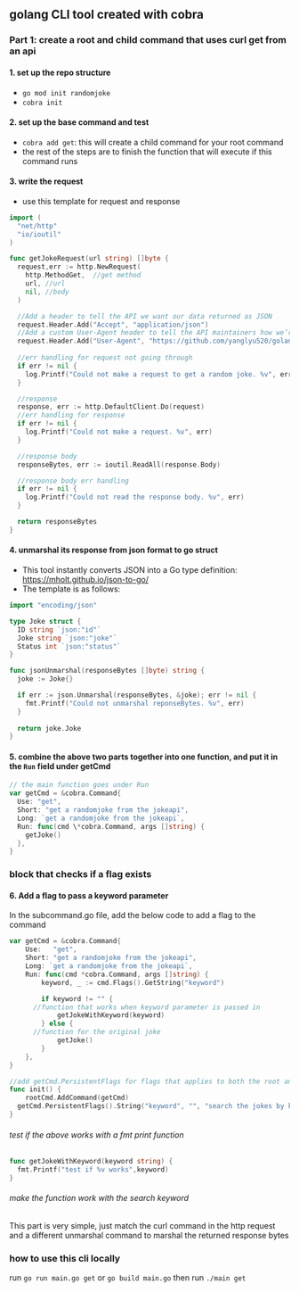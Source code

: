## golang CLI tool created with cobra

### Part 1: create a root and child command that uses curl get from an api

#### 1. set up the repo structure
- `go mod init randomjoke`
- `cobra init`

#### 2. set up the base command and test
- `cobra add get`: this will create a child command for your root command
- the rest of the steps are to finish the function that will execute if this command runs

#### 3. write the request 
- use this template for request and response

```go
import (
  "net/http"
  "io/ioutil"
)

func getJokeRequest(url string) []byte {
  request,err := http.NewRequest(
    http.MethodGet,  //get method
    url, //url
    nil, //body
  )

  //Add a header to tell the API we want our data returned as JSON
  request.Header.Add("Accept", "application/json")
  //Add a custom User-Agent header to tell the API maintainers how we’re using their API
  request.Header.Add("User-Agent", "https://github.com/yanglyu520/golang-projects")
  
  //err handling for request not going through
  if err != nil {
    log.Printf("Could not make a request to get a random joke. %v", err)
  }

  //response
  response, err := http.DefaultClient.Do(request)
  //err handling for response
  if err != nil {
    log.Printf("Could not make a request. %v", err)
  }

  //response body
  responseBytes, err := ioutil.ReadAll(response.Body)

  //response body err handling
  if err != nil {
    log.Printf("Could not read the response body. %v", err)
  }

  return responseBytes
}
```

#### 4. unmarshal its response from json format to go struct
- This tool instantly converts JSON into a Go type definition: https://mholt.github.io/json-to-go/
- The template is as follows:

```go
import "encoding/json"

type Joke struct {
  ID string `json:"id"`
  Joke string `json:"joke"`
  Status int `json:"status"`
}

func jsonUnmarshal(responseBytes []byte) string {
  joke := Joke{}

  if err := json.Unmarshal(responseBytes, &joke); err != nil {
    fmt.Printf("Could not unmarshal reponseBytes. %v", err)
  }
  
  return joke.Joke
}

```


#### 5. combine the above two parts together into one function, and put it in the `Run` field under getCmd

```go
// the main function goes under Run
var getCmd = &cobra.Command{
  Use: "get",
  Short: "get a randomjoke from the jokeapi",
  Long: `get a randomjoke from the jokeapi`,
  Run: func(cmd \*cobra.Command, args []string) {
    getJoke()
  },
}
```

### block that checks if a flag exists 
#### 6. Add a flag to pass a keyword parameter

In the subcommand.go file, add the below code to add a flag to the command

```go
var getCmd = &cobra.Command{
	Use:   "get",
	Short: "get a randomjoke from the jokeapi",
	Long: `get a randomjoke from the jokeapi`,
	Run: func(cmd *cobra.Command, args []string) {
		keyword, _ := cmd.Flags().GetString("keyword")

		if keyword != "" {
      //function that works when keyword parameter is passed in
			getJokeWithKeyword(keyword)
		} else {
      //function for the original joke
			getJoke()
		}
	},
}

//add getCmd.PersistentFlags for flags that applies to both the root and child command
func init() {
	rootCmd.AddCommand(getCmd)
  getCmd.PersistentFlags().String("keyword", "", "search the jokes by keyword")
}
```
###### test if the above works with a fmt print function

```go
func getJokeWithKeyword(keyword string) {
  fmt.Printf("test if %v works",keyword)
}
```
###### make the function work with the search keyword

This part is very simple, just match the curl command in the http request and a different unmarshal command to marshal the returned response bytes



### how to use this cli locally
run `go run main.go get` or `go build main.go` then run  `./main get`
